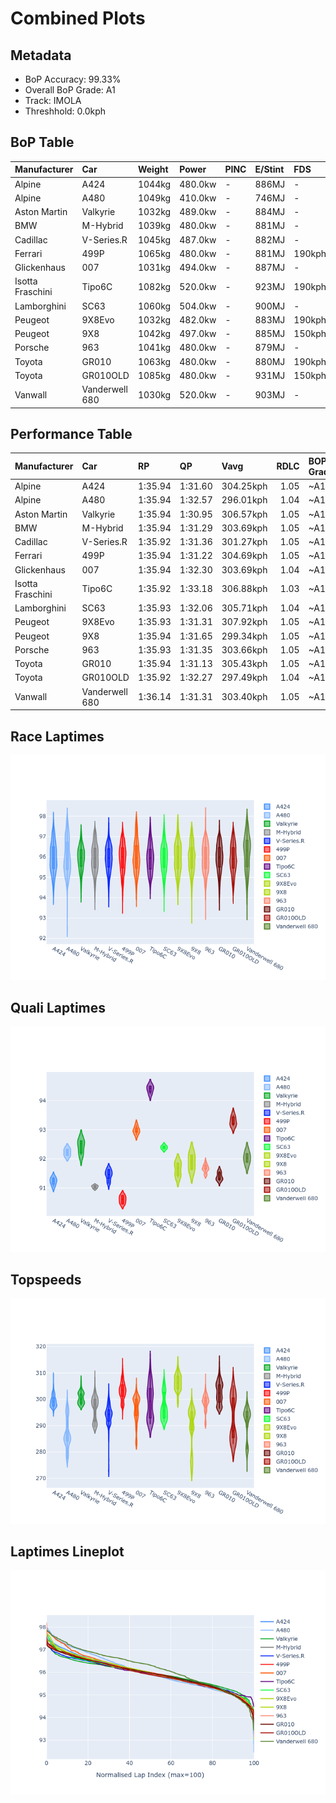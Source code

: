 # Combined Plots

## Metadata

- BoP Accuracy: 99.33%
- Overall BoP Grade: A1
- Track: IMOLA
- Threshhold: 0.0kph

## BoP Table
| Manufacturer     | Car            | Weight   | Power   | PINC   | E/Stint   | FDS    |
|:-----------------|:---------------|:---------|:--------|:-------|:----------|:-------|
| Alpine           | A424           | 1044kg   | 480.0kw | -      | 886MJ     | -      |
| Alpine           | A480           | 1049kg   | 410.0kw | -      | 746MJ     | -      |
| Aston Martin     | Valkyrie       | 1032kg   | 489.0kw | -      | 884MJ     | -      |
| BMW              | M-Hybrid       | 1039kg   | 480.0kw | -      | 881MJ     | -      |
| Cadillac         | V-Series.R     | 1045kg   | 487.0kw | -      | 882MJ     | -      |
| Ferrari          | 499P           | 1065kg   | 480.0kw | -      | 881MJ     | 190kph |
| Glickenhaus      | 007            | 1031kg   | 494.0kw | -      | 887MJ     | -      |
| Isotta Fraschini | Tipo6C         | 1082kg   | 520.0kw | -      | 923MJ     | 190kph |
| Lamborghini      | SC63           | 1060kg   | 504.0kw | -      | 900MJ     | -      |
| Peugeot          | 9X8Evo         | 1032kg   | 482.0kw | -      | 883MJ     | 190kph |
| Peugeot          | 9X8            | 1042kg   | 497.0kw | -      | 885MJ     | 150kph |
| Porsche          | 963            | 1041kg   | 480.0kw | -      | 879MJ     | -      |
| Toyota           | GR010          | 1063kg   | 480.0kw | -      | 880MJ     | 190kph |
| Toyota           | GR010OLD       | 1085kg   | 480.0kw | -      | 931MJ     | 150kph |
| Vanwall          | Vanderwell 680 | 1030kg   | 520.0kw | -      | 903MJ     | -      |

## Performance Table
| Manufacturer     | Car            | RP      | QP      | Vavg      |   RDLC | BOP-Grade   | Match   |
|:-----------------|:---------------|:--------|:--------|:----------|-------:|:------------|:--------|
| Alpine           | A424           | 1:35.94 | 1:31.60 | 304.25kph |   1.05 | ~A1         | 99.58%  |
| Alpine           | A480           | 1:35.94 | 1:32.57 | 296.01kph |   1.04 | ~A1         | 96.98%  |
| Aston Martin     | Valkyrie       | 1:35.94 | 1:30.95 | 306.57kph |   1.05 | ~A1         | 100.00% |
| BMW              | M-Hybrid       | 1:35.94 | 1:31.29 | 303.69kph |   1.05 | ~A1         | 100.00% |
| Cadillac         | V-Series.R     | 1:35.92 | 1:31.36 | 301.27kph |   1.05 | ~A1         | 99.96%  |
| Ferrari          | 499P           | 1:35.94 | 1:31.22 | 304.69kph |   1.05 | ~A1         | 99.98%  |
| Glickenhaus      | 007            | 1:35.94 | 1:32.30 | 303.69kph |   1.04 | ~A1         | 97.68%  |
| Isotta Fraschini | Tipo6C         | 1:35.92 | 1:33.18 | 306.88kph |   1.03 | ~A1         | 100.00% |
| Lamborghini      | SC63           | 1:35.93 | 1:32.06 | 305.71kph |   1.04 | ~A1         | 99.76%  |
| Peugeot          | 9X8Evo         | 1:35.93 | 1:31.31 | 307.92kph |   1.05 | ~A1         | 99.08%  |
| Peugeot          | 9X8            | 1:35.94 | 1:31.65 | 299.34kph |   1.05 | ~A1         | 99.96%  |
| Porsche          | 963            | 1:35.93 | 1:31.35 | 303.66kph |   1.05 | ~A1         | 99.89%  |
| Toyota           | GR010          | 1:35.94 | 1:31.13 | 305.43kph |   1.05 | ~A1         | 99.97%  |
| Toyota           | GR010OLD       | 1:35.92 | 1:32.27 | 297.49kph |   1.04 | ~A1         | 100.00% |
| Vanwall          | Vanderwell 680 | 1:36.14 | 1:31.31 | 303.40kph |   1.05 | ~A1         | 97.17%  |

## Race Laptimes
![Race Laptimes](images/race_violin.png)

## Quali Laptimes
![Quali Laptimes](images/quali_violin.png)

## Topspeeds
![Topspeeds](images/topspeed_violin.png)

## Laptimes Lineplot
![Laptimes Lineplot](images/laptime_line.png)

